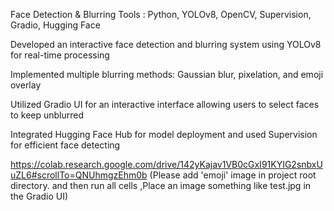 Face Detection & Blurring
Tools : Python, YOLOv8, OpenCV, Supervision, Gradio, Hugging Face

Developed an interactive face detection and blurring system using YOLOv8 for real-time processing

Implemented multiple blurring methods: Gaussian blur, pixelation, and emoji overlay

Utilized Gradio UI for an interactive interface allowing users to select faces to keep unblurred

Integrated Hugging Face Hub for model deployment and used Supervision for efficient face detecting 

https://colab.research.google.com/drive/142yKajav1VB0cGxI91KYIG2snbxUuZL6#scrollTo=QNUhmgzEhm0b
(Please add 'emoji' image in project root directory.
and then run all cells ,Place an image something like test.jpg in the Gradio UI)